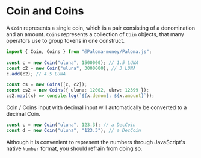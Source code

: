 # Coin and Coins

A `Coin` represents a single coin, which is a pair consisting of a denomination and an amount. `Coins` represents a collection of `Coin` objects, that many operators use to group tokens in one construct.

```ts
import { Coin, Coins } from "@Paloma-money/Paloma.js";

const c = new Coin("uluna", 1500000); // 1.5 LUNA
const c2 = new Coin("uluna", 3000000); // 3 LUNA
c.add(c2); // 4.5 LUNA

const cs = new Coins([c, c2]);
const cs2 = new Coins({ uluna: 12002, ukrw: 12399 });
cs2.map((x) => console.log(`${x.denom}: ${x.amount}`));
```

Coin / Coins input with decimal input will automatically be converted to a decimal Coin.

```ts
const c = new Coin("uluna", 123.3); // a DecCoin
const d = new Coin("uluna", "123.3"); // a DecCoin
```

Although it is convenient to represent the numbers through JavaScript's native `Number` format, you should refrain from doing so.
